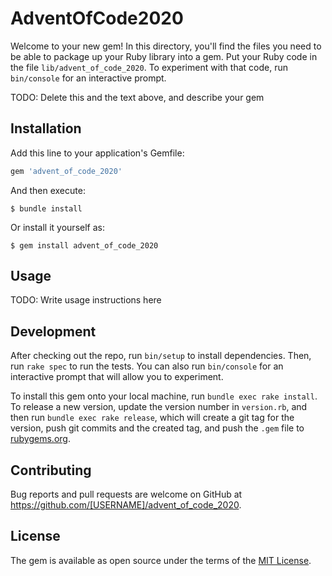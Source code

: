 # AdventOfCode2020

Welcome to your new gem! In this directory, you'll find the files you need to be able to package up your Ruby library into a gem. Put your Ruby code in the file `lib/advent_of_code_2020`. To experiment with that code, run `bin/console` for an interactive prompt.

TODO: Delete this and the text above, and describe your gem

## Installation

Add this line to your application's Gemfile:

```ruby
gem 'advent_of_code_2020'
```

And then execute:

    $ bundle install

Or install it yourself as:

    $ gem install advent_of_code_2020

## Usage

TODO: Write usage instructions here

## Development

After checking out the repo, run `bin/setup` to install dependencies. Then, run `rake spec` to run the tests. You can also run `bin/console` for an interactive prompt that will allow you to experiment.

To install this gem onto your local machine, run `bundle exec rake install`. To release a new version, update the version number in `version.rb`, and then run `bundle exec rake release`, which will create a git tag for the version, push git commits and the created tag, and push the `.gem` file to [rubygems.org](https://rubygems.org).

## Contributing

Bug reports and pull requests are welcome on GitHub at https://github.com/[USERNAME]/advent_of_code_2020.

## License

The gem is available as open source under the terms of the [MIT License](https://opensource.org/licenses/MIT).
